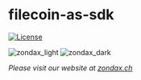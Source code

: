 # filecoin-as-sdk
[![License](https://img.shields.io/badge/License-Apache%202.0-blue.svg)](https://opensource.org/licenses/Apache-2.0)

![zondax_light](docs/zondax_light.png#gh-light-mode-only)
![zondax_dark](docs/zondax_dark.png#gh-dark-mode-only)

_Please visit our website at [zondax.ch](https://www.zondax.ch)_
